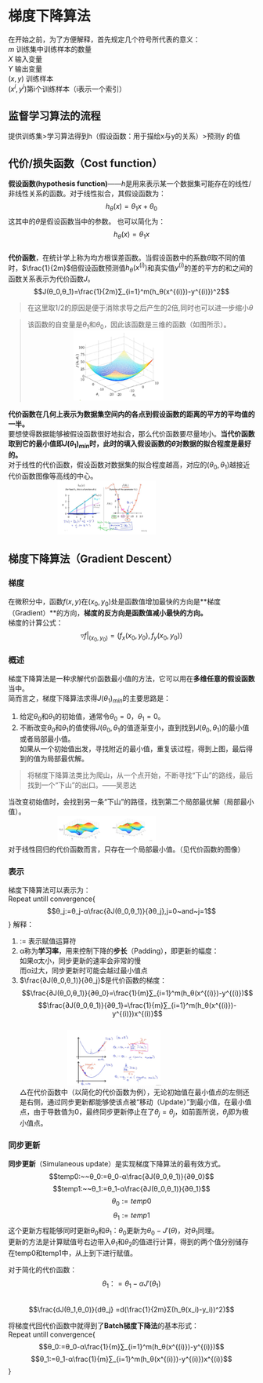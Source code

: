 <style>
img{
    width: 40%;
    padding-left: 20%;
}
</style>
# 梯度下降算法
在开始之前，为了方便解释，首先规定几个符号所代表的意义：  
$m$ 训练集中训练样本的数量  
$X$  输入变量  
$Y$  输出变量  
$(x,y)$ 训练样本  
$(x^i,y^i)$第i个训练样本（i表示一个索引）  
## 监督学习算法的流程
提供训练集>学习算法得到h（假设函数：用于描绘x与y的关系）>预测y 的值  
## 代价/损失函数（Cost function）  
**假设函数(hypothesis function)**——$h$是用来表示某一个数据集可能存在的线性/非线性关系的函数。对于线性拟合，其假设函数为：  
$$h_θ(x)=θ_1x+θ_0$$
这其中的$θ$是假设函数当中的参数。
也可以简化为：
$$h_θ(x)=θ_1x$$  
**代价函数**，在统计学上称为均方根误差函数。当假设函数中的系数$θ$取不同的值时，$\frac{1}{2m}$倍假设函数预测值$h_θ(x^{(i)})$和真实值$y^{(i)}$的差的平方的和之间的函数关系表示为代价函数$J$。
$$J(θ_0,θ_1)=\frac{1}{2m}∑_{i=1}^m(h_θ(x^{(i)})-y^{(i)})^2$$ 
> 在这里取1/2的原因是便于消除求导之后产生的2倍,同时也可以进一步缩小$θ$  

> 该函数的自变量是$θ_1$和$θ_0$，因此该函数是三维的函数（如图所示）。  
 ![](https://raw.githubusercontent.com/l61012345/Pic/master/img/20210131130651.png)  

**代价函数在几何上表示为数据集空间内的各点到假设函数的距离的平方的平均值的一半。**  
要想使得数据能够被假设函数很好地拟合，那么代价函数要尽量地小。**当代价函数取到它的最小值即$J(θ_1)_{min}$时，此时的填入假设函数的$θ$对数据的拟合程度是最好的。**  
对于线性的代价函数，假设函数对数据集的拟合程度越高，对应的$(θ_0,θ_1)$越接近代价函数图像等高线的中心。  
![](https://raw.githubusercontent.com/l61012345/Pic/master/img/20210131132852.png)   
## 梯度下降算法（Gradient Descent）  
### 梯度
在微积分中，函数$f(x,y)$在$(x_0,y_0)$处是函数值增加最快的方向是**梯度（Gradient）**的方向，**梯度的反方向是函数值减小最快的方向。**  
梯度的计算公式：  
$$▿f|_{(x_0,y_0)}=(f_x(x_0,y_0),f_y(x_0,y_0))$$
### 概述
梯度下降算法是一种求解代价函数最小值的方法，它可以用在**多维任意的假设函数**当中。  
简而言之，梯度下降算法求得$J(θ_1)_{min}$的主要思路是：   
1. 给定$θ_0$和$θ_1$的初始值，通常令$θ_0=0$，$θ_1=0$。
2. 不断改变$θ_0$和$θ_1$的值使得$J(θ_0,θ_1$的值逐渐变小，直到找到$J(θ_0,θ_1)$的最小值或者局部最小值。  
如果从一个初始值出发，寻找附近的最小值，重复该过程，得到上图，最后得到的值为局部最优解。  
> 将梯度下降算法类比为爬山，从一个点开始，不断寻找“下山”的路线，最后找到一个“下山”的出口。——吴恩达  

当改变初始值时，会找到另一条“下山”的路径，找到第二个局部最优解（局部最小值）。  
![](https://raw.githubusercontent.com/l61012345/Pic/master/img/20210131134419.png)  
对于线性回归的代价函数而言，只存在一个局部最小值。（见代价函数的图像）  
### 表示  
梯度下降算法可以表示为：  
Repeat untill convergence{  
$$θ_j:=θ_j-α\frac{∂J(θ_0,θ_1)}{∂θ_j},j=0~and~j=1$$
} 
解释：    
1. :=  表示赋值运算符
2. α称为**学习率**，用来控制下降的**步长**（Padding），即更新的幅度：  
         如果α太小，同步更新的速率会非常的慢   
         而α过大，同步更新时可能会越过最小值点   
3. $\frac{∂J(θ_0,θ_1)}{∂θ_j}$是代价函数的梯度：
$$\frac{∂J(θ_0,θ_1)}{∂θ_0}=\frac{1}{m}∑_{i=1}^m(h_θ(x^{(i)})-y^{(i)})$$ 
$$\frac{∂J(θ_0,θ_1)}{∂θ_1}=\frac{1}{m}∑_{i=1}^m(h_θ(x^{(i)})-y^{(i)})x^{(i)}$$   
![](https://raw.githubusercontent.com/l61012345/Pic/master/img/20210131135144.png)  
△在代价函数中（以简化的代价函数为例），无论初始值在最小值点的左侧还是右侧，通过同步更新都能够使该点被“移动（Update）”到最小值，在最小值点，由于导数值为0，最终同步更新停止在了$θ_j=θ_j$，如前面所说，$θ_j$即为极小值点。  

### 同步更新  
**同步更新**（Simulaneous update）是实现梯度下降算法的最有效方式。  
$$temp0:~~θ_0:=θ_0-α\frac{∂J(θ_0,θ_1)}{∂θ_0}$$
$$temp1:~~θ_1:=θ_1-α\frac{∂J(θ_0,θ_1)}{∂θ_1}$$
$$θ_0:=temp0$$
$$θ_1:=temp1$$
这个更新方程能够同时更新$θ_0$和$θ_1$：$θ_0$更新为$θ_0-J'(θ)$，对$θ_1$同理。  
更新的方法是计算赋值号右边带入$θ_1$和$θ_2$的值进行计算，得到的两个值分别储存在temp0和temp1中，从上到下进行赋值。  

对于简化的代价函数：  
$$θ_1：=θ_1-αJ'(θ_1)$$  
$$\frac{dJ(θ_1,θ_0)}{dθ_j} =d(\frac{1}{2m}Σ(h_θ(x_i)-y_i))^2)$$   


将梯度代回代价函数中就得到了**Batch梯度下降法**的基本形式：  
Repeat untill convergence{  
$$θ_0:=θ_0-α\frac{1}{m}∑_{i=1}^m(h_θ(x^{(i)})-y^{(i)})$$
$$θ_1:=θ_1-α\frac{1}{m}∑_{i=1}^m(h_θ(x^{(i)})-y^{(i)})x^{(i)}$$
}    
